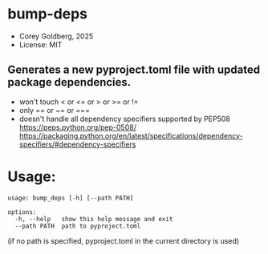# bump-deps

- Corey Goldberg, 2025
- License: MIT

## Generates a new pyproject.toml file with updated package dependencies.

- won't touch < or <= or > or >= or !=
- only == or ~= or ===
- doesn't handle all dependency specifiers supported by PEP508
https://peps.python.org/pep-0508/
https://packaging.python.org/en/latest/specifications/dependency-specifiers/#dependency-specifiers


# Usage:
```
usage: bump_deps [-h] [--path PATH]

options:
  -h, --help   show this help message and exit
  --path PATH  path to pyproject.toml
```
(if no path is specified, pyproject.toml in the current directory is used)
